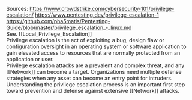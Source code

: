 Sources:
https://www.crowdstrike.com/cybersecurity-101/privilege-escalation/
https://www.pentesting.dev/privilege-escalation-1
https://github.com/pha5matis/Pentesting-Guide/blob/master/privilege_escalation_-_linux.md
\
See. [[Local_Privilege_Escalation]]
\
Privilege escalation is the act of exploiting a bug, design flaw or configuration oversight in an operating system or software application to gain elevated access to resources that are normally protected from an application or user.
\
Privilege escalation attacks are a prevalent and complex threat, and any [[Network]] can become a target. Organizations need multiple defense strategies when any asset can become an entry point for intruders. Understanding the privilege escalation process is an important first step toward prevention and defense against extensive [[Network]] attacks.
